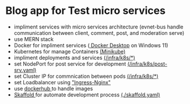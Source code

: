 # Blog app for Test micro services

- impliment services with micro services architecture (evnet-bus handle communication between client, comment, post, and moderation serve)
- use MERN stack
- Docker for impliment services ([ Docker Desktop](https://www.docker.com/products/docker-desktop/) on Windows 11)
- Kubernetes for manage Containers [ (Minikube) ](https://minikube.sigs.k8s.io/docs/)
- impliment deployments and services [ (/infra/k8s/*) ](https://github.com/kavishkamk/blog/tree/main/infra/k8s)
- set NodePort for post service for development [ (/infra/k8s/post-srv.yaml) ](https://github.com/kavishkamk/blog/blob/main/infra/k8s/post-srv.yaml)
- set Cluster IP for commnication between pods [ (/infra/k8s/*) ](https://github.com/kavishkamk/blog/tree/main/infra/k8s)
- set Loadbalancer using [ "Ingress-Nginx" ](https://github.com/kubernetes/ingress-nginx)
- use [ dockerhub ](https://hub.docker.com/) to handle images
- [ Skaffold ](https://skaffold.dev/) for automate development process [ (./skaffold.yaml) ](https://github.com/kavishkamk/blog/blob/main/skaffold.yaml)